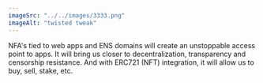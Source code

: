 ```yaml
---
imageSrc: "../../images/3333.png"
imageAlt: "twisted tweak"
---
```

NFA's tied to web apps and ENS domains will create an unstoppable access point to apps.  It will bring us closer to decentralization, transparency and censorship resistance.  And with ERC721 (NFT) integration, it will allow us to buy, sell, stake, etc.

